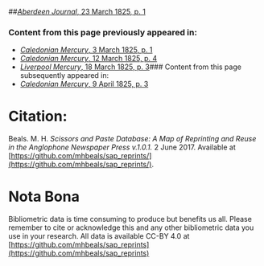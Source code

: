 ##[*Aberdeen Journal*, 23 March 1825, p. 1](https://mhbeals.github.io/sap_html/Aberdeen-Journal/Aberdeen-Journal-23-March-1825-p-1)

### Content from this page previously appeared in:
+ [*Caledonian Mercury*, 3 March 1825, p. 1](https://mhbeals.github.io/sap_html/Caledonian-Mercury/Caledonian-Mercury-3-March-1825-p-1)
+ [*Caledonian Mercury*, 12 March 1825, p. 4](https://mhbeals.github.io/sap_html/Caledonian-Mercury/Caledonian-Mercury-12-March-1825-p-4)
+ [*Liverpool Mercury*, 18 March 1825, p. 3](https://mhbeals.github.io/sap_html/Liverpool-Mercury/Liverpool-Mercury-18-March-1825-p-3)### Content from this page subsequently appeared in:
+ [*Caledonian Mercury*, 9 April 1825, p. 3](https://mhbeals.github.io/sap_html/Caledonian-Mercury/Caledonian-Mercury-9-April-1825-p-3)
                    
# Citation: 

Beals. M. H. *Scissors and Paste Database: A Map of Reprinting and Reuse in the Anglophone Newspaper Press v.1.0.1.* 2 June 2017. Available at [https://github.com/mhbeals/sap_reprints/](https://github.com/mhbeals/sap_reprints/). 
                    
# Nota Bona

Bibliometric data is time consuming to produce but benefits us all. Please remember to cite or acknowledge this and any other bibliometric data you use in your research. All data is available CC-BY 4.0 at [https://github.com/mhbeals/sap_reprints](https://github.com/mhbeals/sap_reprints)